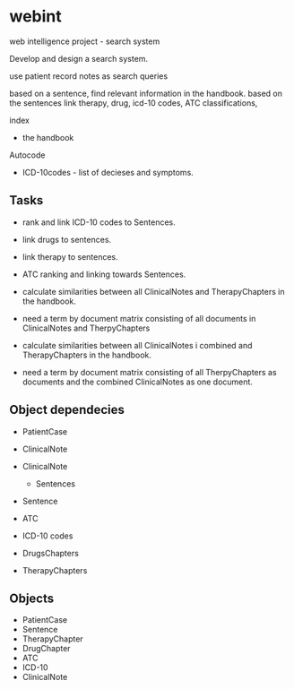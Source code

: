webint
======

web intelligence project - search system



Develop and design a search system.

use patient record notes as search queries

based on a sentence, find relevant information in the handbook.
based on the sentences link therapy, drug, icd-10 codes, ATC classifications, 

index 
* the handbook 

Autocode
* ICD-10codes - list of decieses and symptoms. 

Tasks
-----
* rank and link ICD-10 codes to Sentences. 
* link drugs to sentences.
* link therapy to sentences.
* ATC ranking and linking towards Sentences. 

* calculate similarities between all ClinicalNotes and TherapyChapters in the handbook.
 * need a term by document matrix consisting of all documents in ClinicalNotes and TherpyChapters
 
* calculate similarities between all ClinicalNotes i combined and TherapyChapters in the handbook.
 * need a term by document matrix consisting of all TherpyChapters as documents and the combined ClinicalNotes as one document. 


Object dependecies
-----
* PatientCase
 * ClinicalNote

* ClinicalNote 
  * Sentences

* Sentence
 * ATC
 * ICD-10 codes 
 * DrugsChapters
 * TherapyChapters

Objects
-----
* PatientCase
* Sentence
* TherapyChapter
* DrugChapter
* ATC
* ICD-10
* ClinicalNote

